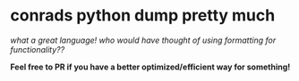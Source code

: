 # conrads python dump pretty much
_what a great language! who would have thought of using formatting for functionality??_

__Feel free to PR if you have a better optimized/efficient way for something!__
